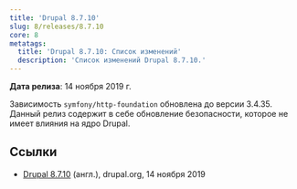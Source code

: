 ```yaml
---
title: 'Drupal 8.7.10'
slug: 8/releases/8.7.10
core: 8
metatags:
  title: 'Drupal 8.7.10: Список изменений'
  description: 'Список изменений Drupal 8.7.10.'
---
```


**Дата релиза**: 14 ноября 2019 г.

Зависимость `symfony/http-foundation` обновлена до версии 3.4.35. Данный релиз содержит в себе обновление безопасности, которое не имеет влияния на ядро Drupal.

## Ссылки

- [Drupal 8.7.10](https://www.drupal.org/project/drupal/releases/8.7.10) (англ.), drupal.org, 14 ноября 2019
